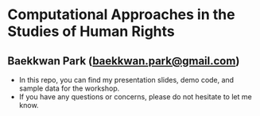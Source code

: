 # Computational Approaches in the Studies of Human Rights
## Baekkwan Park (baekkwan.park@gmail.com)

- In this repo, you can find my presentation slides, demo code, and sample data for the workshop. 
- If you have any questions or concerns, please do not hesitate to let me know.

